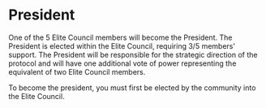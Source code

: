 # President

One of the 5 Elite Council members will become the President. The President is elected within the Elite Council, requiring 3/5 members' support. The President will be responsible for the strategic direction of the protocol and will have one additional vote of power representing the equivalent of two Elite Council members.

To become the president, you must first be elected by the community into the Elite Council.&#x20;
